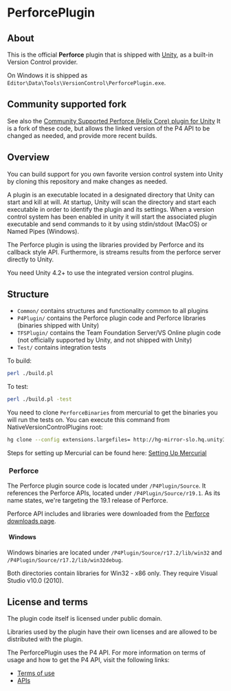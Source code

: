 # PerforcePlugin

## About

This is the official **Perforce** plugin that is shipped with [Unity](http://www.unity3d.com), as a built-in Version Control provider.

On Windows it is shipped as `Editor\Data\Tools\VersionControl\PerforcePlugin.exe`.

## Community supported fork

See also the [Community Supported Perforce (Helix Core) plugin for Unity](https://github.com/perforce/unity-p4-plugin)
It is a fork of these code, but allows the linked version of the P4 API to be changed as needed, and provide more recent builds.

## Overview

You can build support for you own favorite version control system into Unity by cloning this repository and make
changes as needed.

A plugin is an executable located in a designated directory that Unity can start and kill at will. At startup, Unity
will scan the directory and start each executable in order to identify the plugin and its settings. When a version
control system has been enabled in unity it will start the associated plugin executable and send commands to it
by using stdin/stdout (MacOS) or Named Pipes (Windows).

The Perforce plugin is using the libraries provided by Perforce and its callback style API. Furthermore, is streams
results from the perforce server directly to Unity.

You need Unity 4.2+ to use the integrated version control plugins.

## Structure

* `Common/` contains structures and functionality common to all plugins
* `P4Plugin/` contains the Perforce plugin code and Perforce libraries (binaries shipped with Unity)
* `TFSPlugin/` contains the Team Foundation Server/VS Online plugin code (not officially supported by Unity, and not shipped with Unity)
* `Test/` contains integration tests

To build:

```bash
perl ./build.pl  
```

To test:

```bash
perl ./build.pl -test
```

You need to clone `PerforceBinaries` from mercurial to get the binaries you will run the tests on. You can execute this command from NativeVersionControlPlugins root:
```bash
hg clone --config extensions.largefiles= http://hg-mirror-slo.hq.unity3d.com/unity-extra/perforce PerforceBinaries
```

Steps for setting up Mercurial can be found here: [Setting Up Mercurial](https://confluence.unity3d.com/display/DEV/Setting+Up+Mercurial)

###  Perforce

The Perforce plugin source code is located under `/P4Plugin/Source`. It references the Perforce APIs, located under
`/P4Plugin/Source/r19.1`. As its name states, we're targeting the 19.1 release of Perforce.

Perforce API includes and libraries were downloaded from the
[Perforce downloads page](http://filehost.perforce.com/perforce/r19.1/).

####  Windows

Windows binaries are located under `/P4Plugin/Source/r17.2/lib/win32` and `/P4Plugin/Source/r17.2/lib/win32debug`.

Both directories contain libraries for Win32 - x86 only. They require Visual Studio v10.0 (2010).

## License and terms

The plugin code itself is licensed under public domain.

Libraries used by the plugin have their own licenses and are allowed to be distributed with the plugin.

The PerforcePlugin uses the P4 API. For more information on terms of usage and how to get the P4 API,
visit the following links:

* [Terms of use](http://www.perforce.com/downloads/terms-use)
* [APIs](http://www.perforce.com/product/components/apis)
